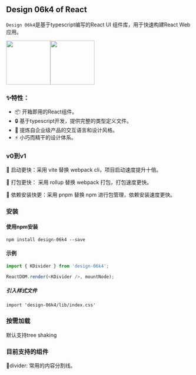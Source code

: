<!--
 * @Author: YeWei Wang
 * @Date: 2022-03-06 14:02:15
 * @WeChat: wj826036
 * @Motto: 求知若渴，虚心若愚
 * @Description:
 * @LastEditTime: 2022-03-07 00:57:12
 * @Version: 1.0
 * @FilePath: \design-06k4\README.md
-->

## Design 06k4 of React

`Design 06k4`是基于typescript编写的React UI 组件库，用于快速构建React Web应用。

<div style="display: flex;">
<img src="https://user-images.githubusercontent.com/49926816/156933931-d590e663-b5b4-48d1-b774-8424e55b97bf.png" width="120px">
<img src="https://user-images.githubusercontent.com/49926816/156934122-e92cd24a-93ef-4c16-a9cc-25c7a54cd1e3.png" width="120px">
</div>

### ✨特性：

- 📦 开箱即用的React组件。
- 🔒 基于typescript开发，提供完整的类型定义文件。
- 🎪 提炼自企业级产品的交互语言和设计风格。
- ⚡ 小巧而精干的设计体系。

### v0到v1

🚀 启动更快：采用 vite 替换 webpack cli，项目启动速度提升十倍。

🚀 打包更快： 采用 rollup 替换 webpack 打包，打包速度更快。

🚀 依赖安装快更：采用 pnpm 替换 npm 进行包管理，依赖安装速度更快。

### 安装
#### 使用npm安装
`npm install design-06k4 --save`

#### 示例
```javascript
import { KDivider } from 'design-06k4';

ReactDOM.render(<KDivider />, mountNode);

```

##### 引入样式文件

```javasctipt
import 'design-06k4/lib/index.css'
```

### 按需加载
默认支持tree shaking
### 目前支持的组件

🌟divider: 常用的内容分割线。
